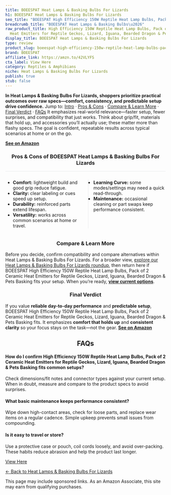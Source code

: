 ```yaml
---
title: BOEESPAT Heat Lamps & Basking Bulbs For Lizards
h1: BOEESPAT Heat Lamps & Basking Bulbs For Lizards
seo_title: "BOEESPAT High Efficiency 150W Reptile Heat Lamp Bulbs, Pack\u2026"
breadcrumb_title: "BOEESPAT Heat Lamps & Basking Bulbs\u2026"
raw_product_title: High Efficiency 150W Reptile Heat Lamp Bulbs, Pack of 2 Ceramic
  Heat Emitters for Reptile Geckos, Lizard, Iguana, Bearded Dragon & Pets Basking
display_title: BOEESPAT Heat Lamps & Basking Bulbs For Lizards
type: review
product_slug: boeespat-high-efficiency-150w-reptile-heat-lamp-bulbs-pack-of-2-ceramic-d450b24f
brand: BOEESPAT
affiliate_link: https://amzn.to/42VLYFS
cta_label: View Here
category: Reptiles & Amphibians
niche: Heat Lamps & Basking Bulbs For Lizards
publish: true
stub: false
---
```


<div id="intro" class="full-width"><p><strong>In Heat Lamps & Basking Bulbs For Lizards, shoppers prioritize practical outcomes over raw specs&mdash;comfort, consistency, and predictable setup drive confidence.</strong> Jump to: <a href="#intro">Intro</a> · <a href="#pros-cons">Pros &amp; Cons</a> · <a href="#compare-more">Compare &amp; Learn More</a> · <a href="#verdict">Final Verdict</a> · <a href="#faqs">FAQs</a> It emphasizes real-world relevance&mdash;faster setup, fewer surprises, and compatibility that just works. Think about grip/fit, materials that hold up, and accessories you’ll actually use; these matter more than flashy specs. The goal is confident, repeatable results across typical scenarios at home or on the go.</p><p><a href="https://amzn.to/42VLYFS" rel="nofollow sponsored noopener" target="_blank"><strong>See on Amazon</strong></a></p></div>
<h3 id="pros-cons" style="text-align:center;">Pros &amp; Cons of BOEESPAT Heat Lamps & Basking Bulbs For Lizards</h3>
<div class="pc-grid" style="display:grid;grid-template-columns:1fr 1fr;gap:16px;border-top:1px solid #e5e7eb;padding-top:12px;">
  <ul>
    <li><strong>Comfort:</strong> lightweight build and good grip reduce fatigue.</li>
    <li><strong>Clarity:</strong> clear labeling or cues speed up setup.</li>
    <li><strong>Durability:</strong> reinforced parts extend lifespan.</li>
    <li><strong>Versatility:</strong> works across common scenarios at home or travel.</li>
  </ul>
  <ul style="border-left:1px solid #e5e7eb;padding-left:16px;">
    <li><strong>Learning Curve:</strong> some modes/settings may need a quick read-through.</li>
    <li><strong>Maintenance:</strong> occasional cleaning or part swaps keep performance consistent.</li>
  </ul>
</div>


<h3 id="compare-more" style="text-align:center;">Compare &amp; Learn More</h3>
<p>Before you decide, confirm compatibility and compare alternatives within Heat Lamps & Basking Bulbs For Lizards. For a broader view, <a href="#">explore our Heat Lamps & Basking Bulbs For Lizards roundup</a>, then return here if BOEESPAT High Efficiency 150W Reptile Heat Lamp Bulbs, Pack of 2 Ceramic Heat Emitters for Reptile Geckos, Lizard, Iguana, Bearded Dragon & Pets Basking fits your setup. When you’re ready, <a href="https://amzn.to/42VLYFS" rel="nofollow sponsored noopener" target="_blank"><strong>view current options</strong></a>.</p>

<h3 id="verdict" style="text-align:center;">Final Verdict</h3>
<p>If you value <strong>reliable day-to-day performance</strong> and <strong>predictable setup</strong>, BOEESPAT High Efficiency 150W Reptile Heat Lamp Bulbs, Pack of 2 Ceramic Heat Emitters for Reptile Geckos, Lizard, Iguana, Bearded Dragon & Pets Basking fits. It emphasizes <strong>comfort that holds up</strong> and <strong>consistent clarity</strong> so your focus stays on the task&mdash;not the gear. <a href="https://amzn.to/42VLYFS" rel="nofollow sponsored noopener" target="_blank"><strong>See on Amazon</strong></a></p>

<h2 id="faqs" style="text-align:center;">FAQs</h2>
<h4><strong>How do I confirm High Efficiency 150W Reptile Heat Lamp Bulbs, Pack of 2 Ceramic Heat Emitters for Reptile Geckos, Lizard, Iguana, Bearded Dragon & Pets Basking fits common setups?</strong></h4>
<p>Check dimensions/fit notes and connector types against your current setup. When in doubt, measure and compare to the product specs to avoid surprises.</p>
<h4><strong>What basic maintenance keeps performance consistent?</strong></h4>
<p>Wipe down high-contact areas, check for loose parts, and replace wear items on a regular cadence. Simple upkeep prevents small issues from compounding.</p>
<h4><strong>Is it easy to travel or store?</strong></h4>
<p>Use a protective case or pouch, coil cords loosely, and avoid over-packing. These habits reduce abrasion and help the product last longer.</p>

<p><a class="btn" href="https://amzn.to/42VLYFS" target="_blank" rel="nofollow sponsored noopener">View Here</a></p>
<p><a href="/roundups/reptiles-amphibians/heat-lamps-basking-bulbs-for-lizards/">← Back to Heat Lamps & Basking Bulbs For Lizards</a></p>
<aside class="disclosure">This page may include sponsored links. As an Amazon Associate, this site may earn from qualifying purchases.</aside>
